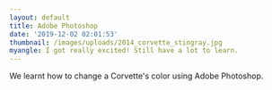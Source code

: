 ```yaml
---
layout: default
title: Adobe Photoshop
date: '2019-12-02 02:01:53'
thumbnail: /images/uploads/2014_corvette_stingray.jpg
myangle: I got really excited! Still have a lot to learn.
---
```

We learnt how to change a Corvette's color using Adobe Photoshop.
